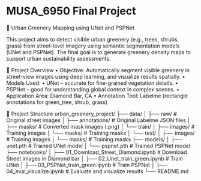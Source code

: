 # MUSA_6950 Final Project
🌿 Urban Greenery Mapping using UNet and PSPNet

This project aims to detect visible urban greenery (e.g., trees, shrubs, grass) from street-level imagery using semantic segmentation models (UNet and PSPNet). The final goal is to generate greenery density maps to support urban sustainability assessments.

📌 Project Overview
	•	Objective: Automatically segment visible greenery in street-view images using deep learning, and visualize results spatially.
	•	Models Used:
	•	UNet – accurate for fine-grained vegetation details.
	•	PSPNet – good for understanding global context in complex scenes.
	•	Application Area: Diamond Bar, CA
	•	Annotation Tool: Labelme (rectangle annotations for green_tree, shrub, grass)

 📁 Project Structure
 urban_greenery_project/
├── data/
│   ├── raw/                    # Original street images
│   ├── annotations/           # Original Labelme JSON files
│   ├── masks/                 # Converted mask images (.png)
│   └── train/
│       ├── images/            # Training images
│       └── masks/             # Training masks
│   └── test/
│       ├── images/            # Training images
│       └── masks/             # Training masks
├── models/
│   ├── unet.pth               # Trained UNet model
│   └── pspnet.pth             # Trained PSPNet model
├── notebooks/
│   ├── 01_Download_Street_Diamond.ipynb    # Download Street images in Diamond bar
│   ├── 02_Unet_train_green.ipynb    # Train UNet
│   ├── 03_PSPNet_train_green.ipynb  # Train PSPNet
│   ├── 04_eval_visualize.ipynb # Evaluate and visualize results
└── README.md
